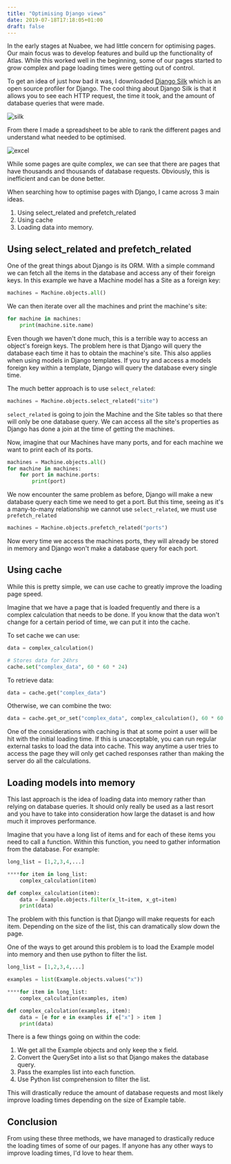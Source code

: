 ```yaml
---
title: "Optimising Django views"
date: 2019-07-18T17:18:05+01:00
draft: false
---
```


In the early stages at Nuabee, we had little concern for optimising pages. Our main focus was to develop features and build up the functionality of Atlas. While this worked well in the beginning, some of our pages started to grow complex and page loading times were getting out of control.

To get an idea of just how bad it was, I downloaded [Django Silk](https://github.com/jazzband/django-silk) which is an open source profiler for Django. The cool thing about Django Silk is that it allows you to see each HTTP request, the time it took, and the amount of database queries that were made.

![silk](/optimising-django-views/silk.png)

From there I made a spreadsheet to be able to rank the different pages and understand what needed to be optimised.

![excel](/optimising-django-views/excel.png)

While some pages are quite complex, we can see that there are pages that have thousands and thousands of database requests. Obviously, this is inefficient and can be done better.

When searching how to optimise pages with Django, I came across 3 main ideas.

1. Using select_related and prefetch_related
2. Using cache
3. Loading data into memory.

## Using select_related and prefetch_related

One of the great things about Django is its ORM. With a simple command we can fetch all the items in the database and access any of their foreign keys. In this example we have a Machine model has a Site as a foreign key:

```python
machines = Machine.objects.all()
```

We can then iterate over all the machines and print the machine's site:

```python
for machine in machines:
	print(machine.site.name)
```

Even though we haven't done much, this is a terrible way to access an object's foreign keys. The problem here is that Django will query the database each time it has to obtain the machine's site. This also applies when using models in Django templates. If you try and access a models foreign key within a template, Django will query the database every single time.

The much better approach is to use `select_related`:

```python
machines = Machine.objects.select_related("site")
```

`select_related` is going to join the Machine and the Site tables so that there will only be one database query. We can access all the site's properties as Django has done a join at the time of getting the machines.

Now, imagine that our Machines have many ports, and for each machine we want to print each of its ports.

```python
machines = Machine.objects.all()
for machine in machines:
	for port in machine.ports:
		print(port)
```

We now encounter the same problem as before, Django will make a new database query each time we need to get a port. But this time, seeing as it's a many-to-many relationship we cannot use `select_related`, we must use `prefetch_related`

```python
machines = Machine.objects.prefetch_related("ports")
```

Now every time we access the machines ports, they will already be stored in memory and Django won't make a database query for each port.

## Using cache

While this is pretty simple, we can use cache to greatly improve the loading page speed.

Imagine that we have a page that is loaded frequently and there is a complex calculation that needs to be done. If you know that the data won't change for a certain period of time, we can put it into the cache.

To set cache we can use:

```python
data = complex_calculation()

# Stores data for 24hrs
cache.set("complex_data", 60 * 60 * 24)
```

To retrieve data:

```python
data = cache.get("complex_data")
```

Otherwise, we can combine the two:

```python
data = cache.get_or_set("complex_data", complex_calculation(), 60 * 60 * 24)
```

One of the considerations with caching is that at some point a user will be hit with the initial loading time. If this is unacceptable, you can run regular external tasks to load the data into cache. This way anytime a user tries to access the page they will only get cached responses rather than making the server do all the calculations.

## Loading models into memory

This last approach is the idea of loading data into memory rather than relying on database queries. It should only really be used as a last resort and you have to take into consideration how large the dataset is and how much it improves performance.

Imagine that you have a long list of items and for each of these items you need to call a function. Within this function, you need to gather information from the database. For example:

```python
long_list = [1,2,3,4,...]

****for item in long_list:
	complex_calculation(item)

def complex_calculation(item):
	data = Example.objects.filter(x_lt=item, x_gt=item)
	print(data)
```

The problem with this function is that Django will make requests for each item. Depending on the size of the list, this can dramatically slow down the page.

One of the ways to get around this problem is to load the Example model into memory and then use python to filter the list.

```python
long_list = [1,2,3,4,...]

examples = list(Example.objects.values("x"))

****for item in long_list:
	complex_calculation(examples, item)

def complex_calculation(examples, item):
	data = [e for e in examples if e["x"] > item ]
	print(data)
```

There is a few things going on within the code:

1. We get all the Example objects and only keep the x field.
2. Convert the QuerySet into a list so that Django makes the database query.
3. Pass the examples list into each function.
4. Use Python list comprehension to filter the list.

This will drastically reduce the amount of database requests and most likely improve loading times depending on the size of Example table.

## Conclusion

From using these three methods, we have managed to drastically reduce the loading times of some of our pages. If anyone has any other ways to improve loading times, I'd love to hear them.
